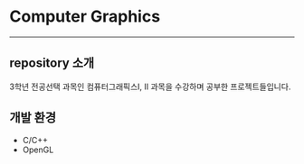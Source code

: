 # Computer Graphics
---


## repository 소개
3학년 전공선택 과목인 컴퓨터그래픽스I, II 과목을 수강하며 공부한
프로젝트들입니다.


## 개발 환경
* C/C++
* OpenGL

